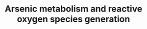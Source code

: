 ---
annotations:
- id: DOID:162
  parent: disease of cellular proliferation
  type: Disease Ontology
  value: cancer
- id: PW:0000002
  parent: classic metabolic pathway
  type: Pathway Ontology
  value: classic metabolic pathway
authors:
- ZDLech
- Egonw
- Fehrhart
- Mkutmon
citedin: ''
communities: []
description: 'This pathway represents arsenic metabolism and ROS production. '
last-edited: 2024-06-21
ndex: null
organisms:
- Homo sapiens
redirect_from:
- /index.php/Pathway:WP5233
- /instance/WP5233
- /instance/WP5233_r134114
revision: r134114
schema-jsonld:
- '@context': https://schema.org/
  '@id': https://wikipathways.github.io/pathways/WP5233.html
  '@type': Dataset
  creator:
    '@type': Organization
    name: WikiPathways
  description: 'This pathway represents arsenic metabolism and ROS production. '
  keywords:
  - AS3MT
  - ATP1A1
  - CAT
  - COA3
  - DMA (III)
  - DMA (V)
  - GSH
  - GSSG
  - GSTO1
  - H2O
  - H2O2
  - MMA (III)
  - MMA (V)
  - MT-ND1
  - O2·–
  - ROS
  - S-adenosylmethionine
  - SAH
  - SDHA
  - SOD1
  - SOD2
  - UQCRFS1
  - VDAC1
  - arsenic
  - arsenic(3+)
  - arsenic(5+)
  license: CC0
  name: Arsenic metabolism and reactive oxygen species generation
seo: CreativeWork
title: Arsenic metabolism and reactive oxygen species generation
wpid: WP5233
---